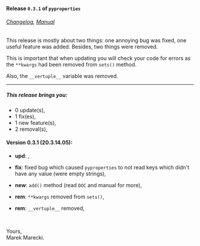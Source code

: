 #### Release `0.3.1` of `pyproperties`

###### [Changelog](./Changelog.mdown), [Manual](./manual/index.mdown)


This release is mostly about two things: one annoying bug was fixed, 
one useful feature was added. Besides, two things were removed.

This is important that when updating you will check your code for errors 
as the `**kwargs` had been removed from `sets()` method.

Also, the `__vertuple__` variable was removed.

----


##### This release brings you:
*   0 update(s),
*   1 fix(es),
*   1 new feature(s),
*   2 removal(s),


#### Version 0.3.1 (20.3.14.05):

* __upd__:  ,


* __fix__:  fixed bug which caused `pyproperties` to not read keys which didn't have any value (were empty strings),


* __new__:  `add()` method (read `DOC` and manual for more),


* __rem__:  `**kwargs` removed from `sets()`,
* __rem__:  `__vertuple__` removed,


&nbsp;

Yours,  
Marek Marecki.
